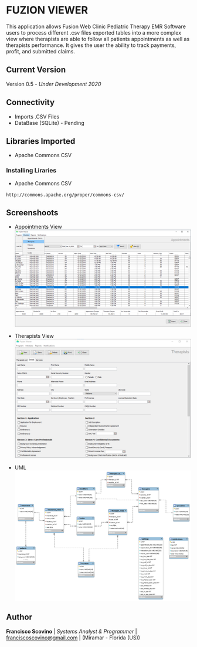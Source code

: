 
# FUZION VIEWER

This application allows Fusion Web Clinic Pediatric Therapy EMR Software users to process different .csv files exported tables into a more complex view where therapists are able to follow all patients appointments as well as therapists performance. It gives the user the ability to track payments, profit, and submitted claims.

## Current Version
Version 0.5 - *Under Development 2020*

## Connectivity

* Imports .CSV Files
* DataBase (SQLite) - Pending

## Libraries Imported

* Apache Commons CSV

### Installing Liraries

* Apache Commons CSV
```
http://commons.apache.org/proper/commons-csv/
```

## Screenshoots
* Appointments View
![Screenshoot](https://github.com/fscovino/Fuzion-Viewer/blob/master/FV_screenshoot.png)

* Therapists View
![Screenshoot](https://github.com/fscovino/Fuzion-Viewer/blob/master/FV_screenshoot2.png)

* UML
![Screenshoot](https://github.com/fscovino/Fuzion-Viewer/blob/master/FV_screenshoot3.png)

## Author

**Francisco Scovino** | *Systems Analyst & Programmer* | [franciscoscovino@gmail.com](mailto:franciscoscovino@gmail.com) | (Miramar - Florida (US))